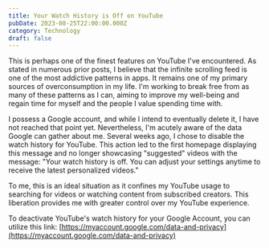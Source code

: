 ```yaml
---
title: Your Watch History is Off on YouTube
pubDate: 2023-08-25T22:00:00.000Z
category: Technology
draft: false
---
```


This is perhaps one of the finest features on YouTube I've encountered. As stated in numerous prior posts, I believe that the infinite scrolling feed is one of the most addictive patterns in apps. It remains one of my primary sources of overconsumption in my life. I'm working to break free from as many of these patterns as I can, aiming to improve my well-being and regain time for myself and the people I value spending time with.

I possess a Google account, and while I intend to eventually delete it, I have not reached that point yet. Nevertheless, I'm acutely aware of the data Google can gather about me. Several weeks ago, I chose to disable the watch history for YouTube. This action led to the first homepage displaying this message and no longer showcasing "suggested" videos with the message: "Your watch history is off. You can adjust your settings anytime to receive the latest personalized videos."

To me, this is an ideal situation as it confines my YouTube usage to searching for videos or watching content from subscribed creators. This liberation provides me with greater control over my YouTube experience.

To deactivate YouTube's watch history for your Google Account, you can utilize this link: [https://myaccount.google.com/data-and-privacy](https://myaccount.google.com/data-and-privacy)
